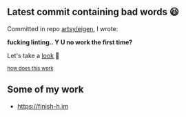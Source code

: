 ## Latest commit containing bad words 😆

Committed in repo [artsy/eigen](https://github.com/artsy/eigen), I wrote:

**fucking linting.. Y U no work the first time?**

Let's take a [look](https://github.com/artsy/eigen/commit/d5da90d63c08121f8f57fc0a244faa17554d2828) 🤔

<sub>[how does this work](https://github.com/pvinis/pvinis/blob/master/README_ACTUAL.md)</sub>

## Some of my work
- https://finish-h.im
